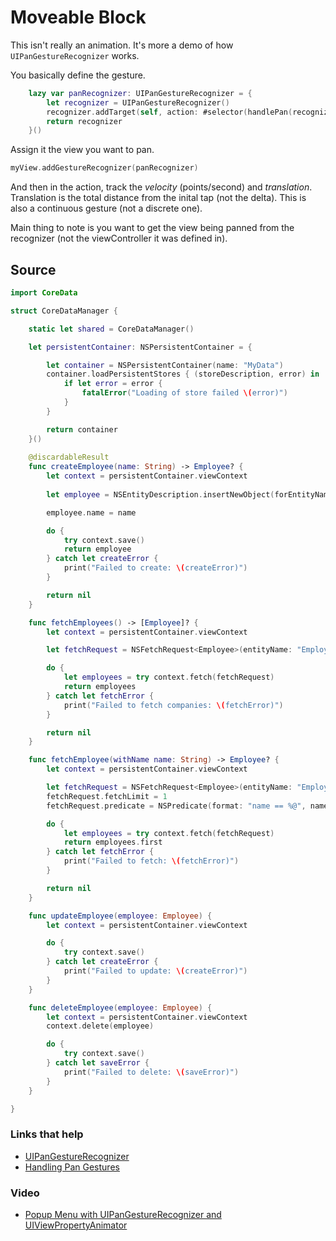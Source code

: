 # Moveable Block

This isn't really an animation. It's more a demo of how `UIPanGestureRecognizer` works.

You basically define the gesture.

```swift
    lazy var panRecognizer: UIPanGestureRecognizer = {
        let recognizer = UIPanGestureRecognizer()
        recognizer.addTarget(self, action: #selector(handlePan(recognizer:)))
        return recognizer
    }()
```

Assign it the view you want to pan.

```swift
myView.addGestureRecognizer(panRecognizer)
```

And then in the action, track the _velocity_ (points/second) and _translation_.
Translation is the total distance from the inital tap (not the delta). This is 
also a continuous gesture (not a discrete one).

Main thing to note is you want to get the view being panned from the recognizer (not the viewController it was defined in).

## Source

```swift
import CoreData

struct CoreDataManager {

    static let shared = CoreDataManager()

    let persistentContainer: NSPersistentContainer = {

        let container = NSPersistentContainer(name: "MyData")
        container.loadPersistentStores { (storeDescription, error) in
            if let error = error {
                fatalError("Loading of store failed \(error)")
            }
        }

        return container
    }()
    
    @discardableResult
    func createEmployee(name: String) -> Employee? {
        let context = persistentContainer.viewContext
        
        let employee = NSEntityDescription.insertNewObject(forEntityName: "Employee", into: context) as! Employee // NSManagedObject

        employee.name = name

        do {
            try context.save()
            return employee
        } catch let createError {
            print("Failed to create: \(createError)")
        }

        return nil
    }

    func fetchEmployees() -> [Employee]? {
        let context = persistentContainer.viewContext

        let fetchRequest = NSFetchRequest<Employee>(entityName: "Employee")

        do {
            let employees = try context.fetch(fetchRequest)
            return employees
        } catch let fetchError {
            print("Failed to fetch companies: \(fetchError)")
        }

        return nil
    }

    func fetchEmployee(withName name: String) -> Employee? {
        let context = persistentContainer.viewContext

        let fetchRequest = NSFetchRequest<Employee>(entityName: "Employee")
        fetchRequest.fetchLimit = 1
        fetchRequest.predicate = NSPredicate(format: "name == %@", name)

        do {
            let employees = try context.fetch(fetchRequest)
            return employees.first
        } catch let fetchError {
            print("Failed to fetch: \(fetchError)")
        }

        return nil
    }

    func updateEmployee(employee: Employee) {
        let context = persistentContainer.viewContext

        do {
            try context.save()
        } catch let createError {
            print("Failed to update: \(createError)")
        }
    }

    func deleteEmployee(employee: Employee) {
        let context = persistentContainer.viewContext
        context.delete(employee)

        do {
            try context.save()
        } catch let saveError {
            print("Failed to delete: \(saveError)")
        }
    }

}
```

### Links that help

- [UIPanGestureRecognizer](https://developer.apple.com/documentation/uikit/uipangesturerecognizer)
- [Handling Pan Gestures](https://developer.apple.com/documentation/uikit/touches_presses_and_gestures/handling_uikit_gestures/handling_pan_gestures)


### Video

- [Popup Menu with UIPanGestureRecognizer and UIViewPropertyAnimator](https://www.youtube.com/watch?v=K9EK3B_X4LM)

